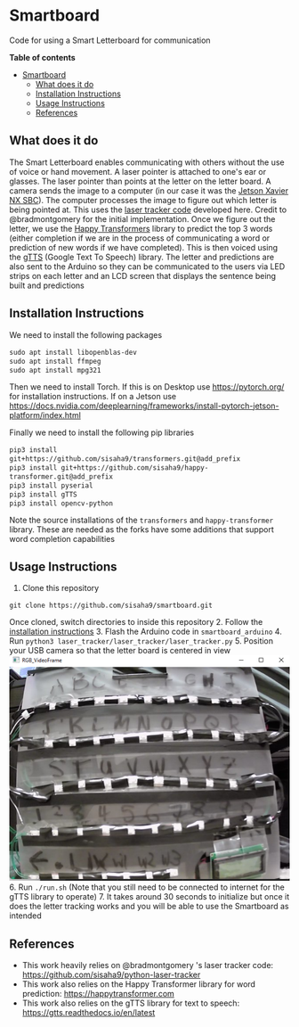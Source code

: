 
# Smartboard

Code for using a Smart Letterboard for communication

**Table of contents**

- [Smartboard](#smartboard)
  - [What does it do](#what-does-it-do)
  - [Installation Instructions](#installation-instructions)
  - [Usage Instructions](#usage-instructions)
  - [References](#references)

## What does it do

The Smart Letterboard enables communicating with others without the use of voice or hand movement. A laser pointer is attached to one's ear or glasses. The laser pointer than points at the letter on the letter board. A camera sends the image to a computer (in our case it was the [Jetson Xavier NX SBC](https://www.nvidia.com/en-us/autonomous-machines/embedded-systems/jetson-xavier-nx/)). The computer processes the image to figure out which letter is being pointed at. This uses the [laser tracker code](https://github.com/sisaha9/python-laser-tracker) developed here. Credit to @bradmontgomery for the initial implementation. Once we figure out the letter, we use the [Happy Transformers](https://happytransformer.com/) library to predict the top 3 words (either completion if we are in the process of communicating a word or prediction of new words if we have completed). This is then voiced using the [gTTS](https://gtts.readthedocs.io/en/latest/) (Google Text To Speech) library. The letter and predictions are also sent to the Arduino so they can be communicated to the users via LED strips on each letter and an LCD screen that displays the sentence being built and predictions
  
## Installation Instructions

We need to install the following packages

```
sudo apt install libopenblas-dev
sudo apt install ffmpeg
sudo apt install mpg321
```

Then we need to install Torch. If this is on Desktop use https://pytorch.org/ for installation instructions. If on a Jetson use https://docs.nvidia.com/deeplearning/frameworks/install-pytorch-jetson-platform/index.html

Finally we need to install the following pip libraries

```
pip3 install git+https://github.com/sisaha9/transformers.git@add_prefix
pip3 install git+https://github.com/sisaha9/happy-transformer.git@add_prefix
pip3 install pyserial
pip3 install gTTS
pip3 install opencv-python
```
Note the source installations of the `transformers` and `happy-transformer` library. These are needed as the forks have some additions that support word completion capabilities

## Usage Instructions

1. Clone this repository
```
git clone https://github.com/sisaha9/smartboard.git
```
Once cloned, switch directories to inside this repository
2. Follow the [installation instructions](#installation-instructions)
3. Flash the Arduino code in `smartboard_arduino`
4. Run `python3 laser_tracker/laser_tracker/laser_tracker.py`
5. Position your USB camera so that the letter board is centered in view 
![Smartboard Position](media/letterboard_position.png)
6. Run `./run.sh` (Note that you still need to be connected to internet for the gTTS library to operate)
7. It takes around 30 seconds to initialize but once it does the letter tracking works and you will be able to use the Smartboard as intended

## References

- This work heavily relies on @bradmontgomery 's laser tracker code: https://github.com/sisaha9/python-laser-tracker
- This work also relies on the Happy Transformer library for word prediction: https://happytransformer.com
- This work also relies on the gTTS library for text to speech: https://gtts.readthedocs.io/en/latest